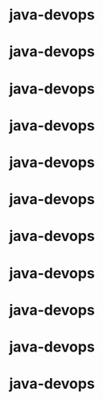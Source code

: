 # java-devops
# java-devops
# java-devops
# java-devops
# java-devops
# java-devops
# java-devops
# java-devops
# java-devops
# java-devops
# java-devops

